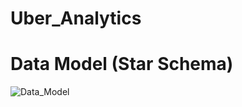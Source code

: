 # Uber_Analytics


# Data Model (Star Schema)
![Data_Model](https://github.com/thanhphat2609/SalesManagement/assets/84914537/2f597b9d-d28b-4b8c-a3a7-0e8ec2abe206)

